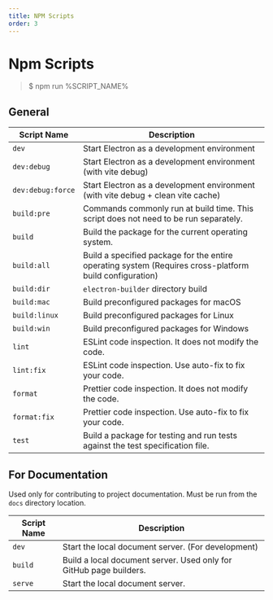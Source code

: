 ```yaml
---
title: NPM Scripts
order: 3
---
```


# Npm Scripts

> $ npm run %SCRIPT_NAME%

## General

| Script Name       | Description                                                                                             |
|-------------------|---------------------------------------------------------------------------------------------------------|
| `dev`             | Start Electron as a development environment                                                             |
| `dev:debug`       | Start Electron as a development environment (with vite debug)                                           |
| `dev:debug:force` | Start Electron as a development environment (with vite debug + clean vite cache)                        |
| `build:pre`       | Commands commonly run at build time. This script does not need to be run separately.                    |
| `build`           | Build the package for the current operating system.                                                                                 |
| `build:all`       | Build a specified package for the entire operating system (Requires cross-platform build configuration) |
| `build:dir`       | `electron-builder` directory build                                                                      |
| `build:mac`       | Build preconfigured packages for macOS                                                                  |
| `build:linux`     | Build preconfigured packages for Linux                                                                  |
| `build:win`       | Build preconfigured packages for Windows                                                                |
| `lint`            | ESLint code inspection. It does not modify the code.                                                    |
| `lint:fix`        | ESLint code inspection. Use auto-fix to fix your code.                                                  |
| `format`          | Prettier code inspection. It does not modify the code.                                                  |
| `format:fix`      | Prettier code inspection. Use auto-fix to fix your code.                                                |
| `test`            | Build a package for testing and run tests against the test specification file.                          |

## For Documentation

Used only for contributing to project documentation. Must be run from the `docs` directory location.

| Script Name | Description                                                        |
| ----------- | ------------------------------------------------------------------ |
| `dev`       | Start the local document server. (For development)                 |
| `build`     | Build a local document server. Used only for GitHub page builders. |
| `serve`     | Start the local document server.                                   |
